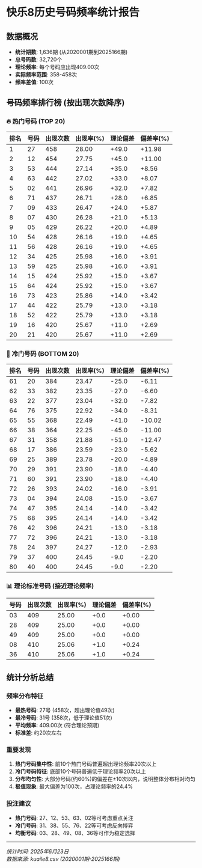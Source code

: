 # 快乐8历史号码频率统计报告

## 数据概况
- **统计期数**: 1,636期 (从2020001期到2025166期)
- **总号码数**: 32,720个
- **理论频率**: 每个号码应出现409.00次
- **实际频率范围**: 358-458次
- **频率差值**: 100次

## 号码频率排行榜 (按出现次数降序)

### 🔥 热门号码 (TOP 20)
| 排名 | 号码 | 出现次数 | 出现率(%) | 理论偏差 | 偏差率(%) |
|------|------|----------|-----------|----------|-----------|
| 1    | 27   | 458      | 28.00     | +49.0    | +11.98    |
| 2    | 12   | 454      | 27.75     | +45.0    | +11.00    |
| 3    | 53   | 444      | 27.14     | +35.0    | +8.56     |
| 4    | 63   | 442      | 27.02     | +33.0    | +8.07     |
| 5    | 02   | 441      | 26.96     | +32.0    | +7.82     |
| 6    | 71   | 437      | 26.71     | +28.0    | +6.85     |
| 7    | 09   | 433      | 26.47     | +24.0    | +5.87     |
| 8    | 07   | 430      | 26.28     | +21.0    | +5.13     |
| 9    | 05   | 429      | 26.22     | +20.0    | +4.89     |
| 10   | 54   | 428      | 26.16     | +19.0    | +4.65     |
| 11   | 56   | 428      | 26.16     | +19.0    | +4.65     |
| 12   | 34   | 425      | 25.98     | +16.0    | +3.91     |
| 13   | 59   | 425      | 25.98     | +16.0    | +3.91     |
| 14   | 15   | 424      | 25.92     | +15.0    | +3.67     |
| 15   | 64   | 424      | 25.92     | +15.0    | +3.67     |
| 16   | 73   | 423      | 25.86     | +14.0    | +3.42     |
| 17   | 44   | 422      | 25.79     | +13.0    | +3.18     |
| 18   | 52   | 422      | 25.79     | +13.0    | +3.18     |
| 19   | 16   | 420      | 25.67     | +11.0    | +2.69     |
| 20   | 21   | 420      | 25.67     | +11.0    | +2.69     |

### 🧊 冷门号码 (BOTTOM 20)
| 排名 | 号码 | 出现次数 | 出现率(%) | 理论偏差 | 偏差率(%) |
|------|------|----------|-----------|----------|-----------|
| 61   | 20   | 384      | 23.47     | -25.0    | -6.11     |
| 62   | 33   | 382      | 23.35     | -27.0    | -6.60     |
| 63   | 22   | 377      | 23.04     | -32.0    | -7.82     |
| 64   | 76   | 375      | 22.92     | -34.0    | -8.31     |
| 65   | 55   | 368      | 22.49     | -41.0    | -10.02    |
| 66   | 38   | 364      | 22.25     | -45.0    | -11.00    |
| 67   | 31   | 358      | 21.88     | -51.0    | -12.47    |
| 68   | 17   | 386      | 23.59     | -23.0    | -5.62     |
| 69   | 25   | 389      | 23.78     | -20.0    | -4.89     |
| 70   | 29   | 391      | 23.90     | -18.0    | -4.40     |
| 71   | 60   | 391      | 23.90     | -18.0    | -4.40     |
| 72   | 26   | 393      | 24.02     | -16.0    | -3.91     |
| 73   | 04   | 394      | 24.08     | -15.0    | -3.67     |
| 74   | 47   | 395      | 24.14     | -14.0    | -3.42     |
| 75   | 68   | 395      | 24.14     | -14.0    | -3.42     |
| 76   | 42   | 396      | 24.21     | -13.0    | -3.18     |
| 77   | 72   | 396      | 24.21     | -13.0    | -3.18     |
| 78   | 24   | 397      | 24.27     | -12.0    | -2.93     |
| 79   | 37   | 400      | 24.45     | -9.0     | -2.20     |
| 80   | 40   | 400      | 24.45     | -9.0     | -2.20     |

### 📊 理论标准号码 (接近理论频率)
| 号码 | 出现次数 | 出现率(%) | 理论偏差 | 偏差率(%) |
|------|----------|-----------|----------|-----------|
| 03   | 409      | 25.00     | +0.0     | +0.00     |
| 28   | 409      | 25.00     | +0.0     | +0.00     |
| 49   | 409      | 25.00     | +0.0     | +0.00     |
| 08   | 410      | 25.06     | +1.0     | +0.24     |
| 36   | 410      | 25.06     | +1.0     | +0.24     |

## 统计分析总结

### 频率分布特征
- **最热号码**: 27号 (458次，超出理论值49次)
- **最冷号码**: 31号 (358次，低于理论值51次)
- **平均频率**: 409.00次 (符合理论预期)
- **标准差**: 约20次左右

### 重要发现
1. **热门号码集中性**: 前10个热门号码普遍超出理论频率20次以上
2. **冷门号码特征**: 底部10个号码普遍低于理论频率20次以上
3. **分布均匀性**: 大部分号码(约60%)的偏差在±10次以内，说明整体分布相对均匀
4. **极值现象**: 最大偏差为100次，占理论频率的24.4%

### 投注建议
- **热门号码**: 27、12、53、63、02等可考虑重点关注
- **冷门号码**: 31、38、55、76、22等可考虑反向博弈
- **均衡号码**: 03、28、49、08、36等可作为稳定选择

---
*统计时间: 2025年6月23日*  
*数据来源: kuaile8.csv (2020001期-2025166期)* 